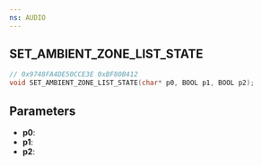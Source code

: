 ```yaml
---
ns: AUDIO
---
```

## SET_AMBIENT_ZONE_LIST_STATE

```c
// 0x9748FA4DE50CCE3E 0xBF80B412
void SET_AMBIENT_ZONE_LIST_STATE(char* p0, BOOL p1, BOOL p2);
```


## Parameters
* **p0**: 
* **p1**: 
* **p2**: 

